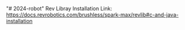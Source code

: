"# 2024-robot" 
Rev Libray Installation Link: https://docs.revrobotics.com/brushless/spark-max/revlib#c-and-java-installation
